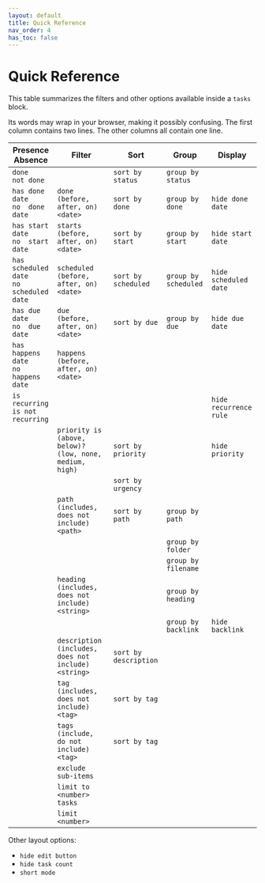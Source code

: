 ```yaml
---
layout: default
title: Quick Reference
nav_order: 4
has_toc: false
---
```


# Quick Reference

This table summarizes the filters and other options available inside a `tasks` block.

Its words may wrap in your browser, making it possibly confusing.
The first column contains two lines. The other columns all contain one line.

| Presence<br>Absence                          | Filter                                                  | Sort                  | Group                | Display                |
| -------------------------------------------- | ------------------------------------------------------- | --------------------- | -------------------- | ---------------------- |
| `done`<br>`not done`                         |                                                         | `sort by status`      | `group by status`    |                        |
| `has done date`<br>`no  done date`           | `done (before, after, on) <date>`                       | `sort by done`        | `group by done`      | `hide done date`       |
| `has start date`<br>`no  start date`         | `starts (before, after, on) <date>`                     | `sort by start`       | `group by start`     | `hide start date`      |
| `has scheduled date`<br>`no  scheduled date` | `scheduled (before, after, on) <date>`                  | `sort by scheduled`   | `group by scheduled` | `hide scheduled date`  |
| `has due date`<br>`no  due date`             | `due (before, after, on) <date>`                        | `sort by due`         | `group by due`       | `hide due date`        |
| `has happens date`<br>`no  happens date`     | `happens (before, after, on) <date>`                    |                       |                      |                        |
| `is recurring`<br>`is not recurring`         |                                                         |                       |                      | `hide recurrence rule` |
|                                              | `priority is (above, below)? (low, none, medium, high)` | `sort by priority`    |                      | `hide priority`        |
|                                              |                                                         | `sort by urgency`     |                      |                        |
|                                              | `path (includes, does not include) <path>`              | `sort by path`        | `group by path`      |                        |
|                                              |                                                         |                       | `group by folder`    |                        |
|                                              |                                                         |                       | `group by filename`  |                        |
|                                              | `heading (includes, does not include) <string>`         |                       | `group by heading`   |                        |
|                                              |                                                         |                       | `group by backlink`  | `hide backlink`        |
|                                              | `description (includes, does not include) <string>`     | `sort by description` |                      |                        |
|                                              | `tag (includes, does not include) <tag>`                | `sort by tag`         |                      |                        |
|                                              | `tags (include, do not include) <tag>`                  | `sort by tag`         |                      |                        |
|                                              | `exclude sub-items`                                     |                       |                      |                        |
|                                              | `limit to <number> tasks`                               |                       |                      |                        |
|                                              | `limit <number>`                                        |                       |                      |                        |

Other layout options:

- `hide edit button`
- `hide task count`
- `short mode`
